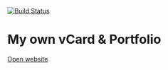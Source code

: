 [![Build Status](https://travis-ci.com/yudin-s/yudin-s.github.io.svg?branch=master)](https://travis-ci.com/yudin-s/yudin-s.github.io)

# My own vCard & Portfolio 

[Open website](https://yudin-s.github.io/)

